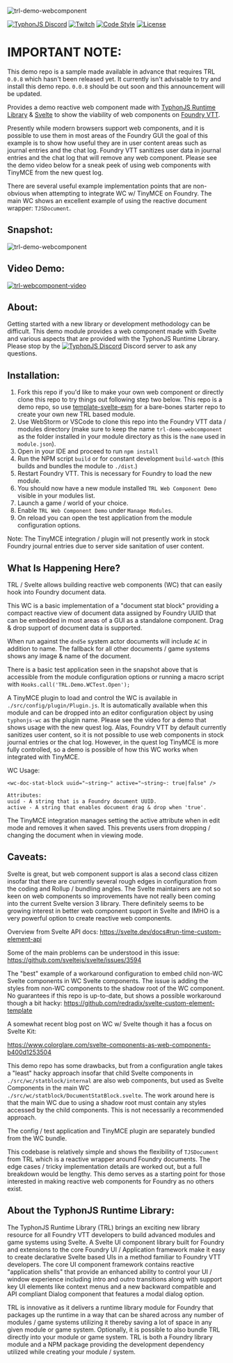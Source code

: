 ![trl-demo-webcomponent](https://i.imgur.com/9pRifIs.jpg)

[![TyphonJS Discord](https://img.shields.io/discord/737953117999726592?label=TyphonJS%20Discord)](https://discord.gg/mnbgN8f)
[![Twitch](https://img.shields.io/twitch/status/typhonrt?style=social)](https://www.twitch.tv/typhonrt)
[![Code Style](https://img.shields.io/badge/code%20style-allman-yellowgreen.svg?style=flat)](https://en.wikipedia.org/wiki/Indent_style#Allman_style)
[![License](https://img.shields.io/badge/license-MIT-yellowgreen.svg?style=flat)](https://github.com/typhonjs-fvtt-demo/trl-demo-webcomponent/blob/main/LICENSE)

# IMPORTANT NOTE:
This demo repo is a sample made available in advance that requires TRL `0.0.8` which hasn't been released yet. It 
currently isn't advisable to try and install this demo repo. `0.0.8` should be out soon and this announcement will be 
updated.  

Provides a demo reactive web component made with [TyphonJS Runtime Library](https://github.com/typhonjs-fvtt-lib/typhonjs) 
& [Svelte](https://svelte.dev/) to show the viability of web components on [Foundry VTT](https://foundryvtt.com/).

Presently while modern browsers support web components, and it is possible to use them in most areas of the Foundry GUI 
the goal of this example is to show how useful they are in user content areas such as journal entries and the chat log. 
Foundry VTT sanitizes user data in journal entries and the chat log that will remove any web component. Please see the
demo video below for a sneak peek of using web components with TinyMCE from the new quest log.

There are several useful example implementation points that are non-obvious when attempting to integrate WC w/ TinyMCE
on Foundry. The main WC shows an excellent example of using the reactive document wrapper: `TJSDocument`.

## Snapshot:
![trl-demo-webcomponent](https://i.imgur.com/0u8eI9J.gif)

## Video Demo:
[![trl-webcomponent-video](https://i.ytimg.com/vi/HMOCgGZFi0A/hqdefault.jpg)](https://www.youtube.com/watch?v=HMOCgGZFi0A)

## About:
Getting started with a new library or development methodology can be difficult. This demo module
provides a web component made with Svelte and various aspects that are provided with the TyphonJS Runtime
Library. Please stop by the [![TyphonJS Discord](https://img.shields.io/discord/737953117999726592?label=TyphonJS)](https://discord.gg/mnbgN8f)
Discord server to ask any questions.

## Installation:
1. Fork this repo if you'd like to make your own web component or directly clone this repo to try things out following 
   step two below. This repo is a demo repo, so use
   [template-svelte-esm](https://github.com/typhonjs-fvtt-demo/template-svelte-esm) for a bare-bones starter repo to 
   create your own new TRL based module.
3. Use WebStorm or VSCode to clone this repo into the Foundry VTT data / modules directory (make sure to keep the name
   `trl-demo-webcomponent` as the folder installed in your module directory as this is the `name` used in `module.json`).
4. Open in your IDE and proceed to run `npm install`
5. Run the NPM script `build` or for constant development `build-watch` (this builds and bundles the module to
   `./dist`.)
6. Restart Foundry VTT. This is necessary for Foundry to load the new module.
7. You should now have a new module installed `TRL Web Component Demo` visible in your modules list.
8. Launch a game / world of your choice.
9. Enable `TRL Web Component Demo` under `Manage Modules`.
10. On reload you can open the test application from the module configuration options.

Note: The TinyMCE integration / plugin will not presently work in stock Foundry journal entries due to server side 
sanitation of user content. 

## What Is Happening Here?
TRL / Svelte allows building reactive web components (WC) that can easily hook into Foundry document data.

This WC is a basic implementation of a "document stat block" providing a compact reactive view of document data
assigned by Foundry UUID that can be embedded in most areas of a GUI as a standalone component. Drag & drop support
of document data is supported.

When run against the `dnd5e` system actor documents will include `AC` in addition to name. The fallback for all other 
documents / game systems shows any image & name of the document. 

There is a basic test application seen in the snapshot above that is accessible from the module configuration options 
or running a macro script with `Hooks.call('TRL.Demo.WCTest.Open');` 

A TinyMCE plugin to load and control the WC is available in `./src/config/plugin/Plugin.js`. It is automatically 
available when this module and can be dropped into an editor configuration object by using `typhonjs-wc` as the plugin 
name. Please see the video for a demo that shows usage with the new quest log. Alas, Foundry VTT by default currently 
sanitizes user content, so it is not possible to use web components in stock journal entries or the chat log. However, 
in the quest log TinyMCE is more fully controlled, so a demo is possible of how this WC works when integrated with 
TinyMCE.

WC Usage: 
```
<wc-doc-stat-block uuid="~string~" active="~string~: true|false" />

Attributes:
uuid - A string that is a Foundry document UUID.
active - A string that enables document drag & drop when 'true'.
```

The TinyMCE integration manages setting the active attribute when in edit mode and removes it when saved. This prevents
users from dropping / changing the document when in viewing mode. 

## Caveats:

Svelte is great, but web component support is alas a second class citizen insofar that there are currently several rough 
edges in configuration from the coding and Rollup / bundling angles. The Svelte maintainers are not so keen on web 
components so improvements have not really been coming into the current Svelte version 3 library. There definitely seems
to be growing interest in better web component support in Svelte and IMHO is a very powerful option to create reactive 
web components.

Overview from Svelte API docs:
https://svelte.dev/docs#run-time-custom-element-api

Some of the main problems can be understood in this issue:
https://github.com/sveltejs/svelte/issues/3594

The "best" example of a workaround configuration to embed child non-WC Svelte components in WC Svelte components. The
issue is adding the styles from non-WC components to the shadow root of the WC component. No guarantees if this repo is 
up-to-date, but shows a possible workaround though a bit hacky: https://github.com/redradix/svelte-custom-element-template

A somewhat recent blog post on WC w/ Svelte though it has a focus on Svelte Kit:

https://www.colorglare.com/svelte-components-as-web-components-b400d1253504

This demo repo has some drawbacks, but from a configuration angle takes a "least" hacky approach insofar that child 
Svelte components in `./src/wc/statblock/internal` are also web components, but used as Svelte Components in the main 
WC `./src/wc/statblock/DocumentStatBlock.svelte`. The work around here is that the main WC due to using a shadow root 
must contain any styles accessed by the child components. This is not necessarily a recommended approach. 

The config / test application and TinyMCE plugin are separately bundled from the WC bundle.

This codebase is relatively simple and shows the flexibility of `TJSDocument` from TRL which is a reactive wrapper 
around Foundry documents. The edge cases / tricky implementation details are worked out, but a full breakdown would be 
lengthy. This demo serves as a starting point for those interested in making reactive web components for Foundry as no 
others exist. 

## About the TyphonJS Runtime Library:
The TyphonJS Runtime Library (TRL) brings an exciting new library resource for all Foundry VTT developers to build
advanced modules and game systems using Svelte. A Svelte UI component library built for Foundry and extensions to the
core Foundry UI / Application framework make it easy to create declarative Svelte based UIs in a method familiar to
Foundry VTT developers. The core UI component framework contains reactive "application shells" that provide an enhanced
ability to control your UI / window experience including intro and outro transitions along with support key UI elements
like context menus and a new backward compatible and API compliant Dialog component that features a modal dialog option.

TRL is innovative as it delivers a runtime library module for Foundry that packages up the runtime in a way that
can be shared across any number of modules / game systems utilizing it thereby saving a lot of space in any given
module or game system. Optionally, it is possible to also bundle TRL directly into your module or game system. TRL
is both a Foundry library module and a NPM package providing the development dependency utilized while creating your
module / system. 
